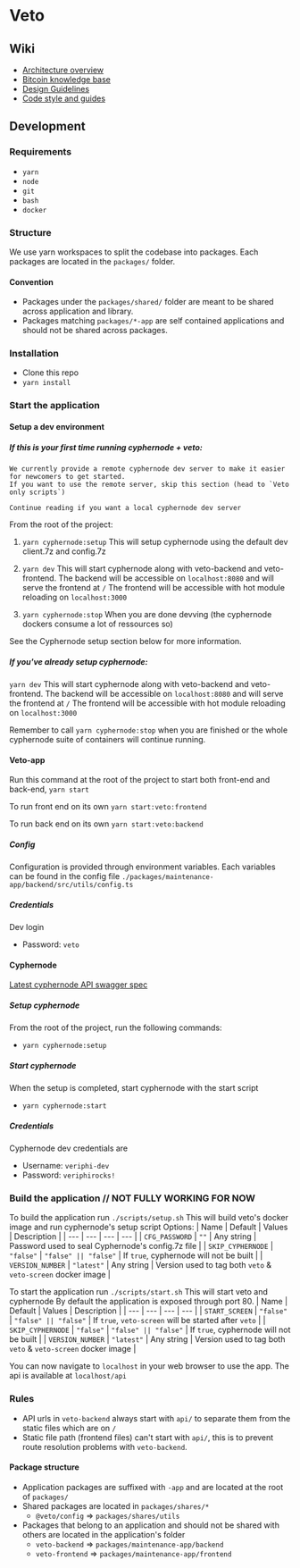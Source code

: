# Veto

## Wiki

- [Architecture overview](wiki/ARCH.md)
- [Bitcoin knowledge base](wiki/BITCOIN.md)
- [Design Guidelines](wiki/DESIGN.md)
- [Code style and guides](wiki/GUIDE.md)

## Development

### Requirements

- `yarn`
- `node`
- `git`
- `bash`
- `docker`

### Structure

We use yarn workspaces to split the codebase into packages.
Each packages are located in the `packages/` folder.

#### Convention

- Packages under the `packages/shared/` folder are meant to be shared across application and library.
- Packages matching `packages/*-app` are self contained applications and should not be shared across packages.

### Installation

- Clone this repo
- `yarn install`

### Start the application

#### Setup a dev environment

##### If this is your first time running cyphernode + veto:

```Note
We currently provide a remote cyphernode dev server to make it easier for newcomers to get started.
If you want to use the remote server, skip this section (head to `Veto only scripts`)

Continue reading if you want a local cyphernode dev server
```

From the root of the project:

1. `yarn cyphernode:setup`
   This will setup cyphernode using the default dev client.7z and config.7z

2. `yarn dev`
   This will start cyphernode along with veto-backend and veto-frontend.
   The backend will be accessible on `localhost:8080` and will serve the frontend at `/`
   The frontend will be accessible with hot module reloading on `localhost:3000`

3. `yarn cyphernode:stop` When you are done devving (the cyphernode dockers consume a lot of ressources so)

See the Cyphernode setup section below for more information.

##### If you've already setup cyphernode:

`yarn dev`
This will start cyphernode along with veto-backend and veto-frontend.
The backend will be accessible on `localhost:8080` and will serve the frontend at `/`
The frontend will be accessible with hot module reloading on `localhost:3000`

Remember to call `yarn cyphernode:stop` when you are finished or the whole cyphernode suite of containers will continue running.

#### Veto-app

Run this command at the root of the project to start both front-end and back-end,
`yarn start`

To run front end on its own
`yarn start:veto:frontend`

To run back end on its own
`yarn start:veto:backend`

##### Config

Configuration is provided through environment variables.
Each variables can be found in the config file `./packages/maintenance-app/backend/src/utils/config.ts`

##### Credentials

Dev login

- Password: `veto`

#### Cyphernode

[Latest cyphernode API swagger spec](https://editor.swagger.io/#/?import=https://raw.githubusercontent.com/SatoshiPortal/cyphernode/dev/doc/openapi/v0/cyphernode-api.yaml)

##### Setup cyphernode

From the root of the project, run the following commands:

- `yarn cyphernode:setup`

##### Start cyphernode

When the setup is completed, start cyphernode with the start script

- `yarn cyphernode:start`

##### Credentials

Cyphernode dev credentials are

- Username: `veriphi-dev`
- Password: `veriphirocks!`

### Build the application // NOT FULLY WORKING FOR NOW

To build the application run `./scripts/setup.sh`
This will build veto's docker image and run cyphernode's setup script
Options:
| Name | Default | Values | Description |
| --- | --- | --- | --- |
| `CFG_PASSWORD` | `""` | Any string | Password used to seal Cyphernode's config.7z file |
| `SKIP_CYPHERNODE` | `"false"` | `"false" || "false"` | If `true`, cyphernode will not be built |
| `VERSION_NUMBER` | `"latest"` | Any string | Version used to tag both `veto` & `veto-screen` docker image |

To start the application run `./scripts/start.sh`
This will start veto and cyphernode
By default the application is exposed through port 80.
| Name | Default | Values | Description |
| --- | --- | --- | --- |
| `START_SCREEN` | `"false"` | `"false" || "false"` | If `true`, `veto-screen` will be started after `veto` |
| `SKIP_CYPHERNODE` | `"false"` | `"false" || "false"` | If `true`, cyphernode will not be built |
| `VERSION_NUMBER` | `"latest"` | Any string | Version used to tag both `veto` & `veto-screen` docker image |

You can now navigate to `localhost` in your web browser to use the app.
The api is available at `localhost/api`

### Rules

- API urls in `veto-backend` always start with `api/` to separate them from the static files which are on `/`
- Static file path (frontend files) can't start with `api/`, this is to prevent route resolution problems with `veto-backend`.

#### Package structure

- Application packages are suffixed with `-app` and are located at the root of `packages/`
- Shared packages are located in `packages/shares/*`
  - `@veto/config` => `packages/shares/utils`
- Packages that belong to an application and should not be shared with others are located in the application's folder
  - `veto-backend` => `packages/maintenance-app/backend`
  - `veto-frontend` => `packages/maintenance-app/frontend`
